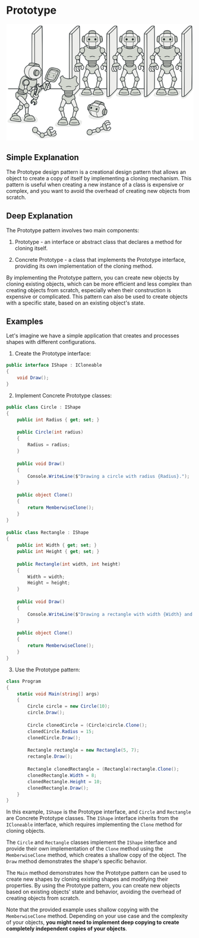# Prototype

![](../Assets/prototype.png)

## Simple Explanation

The Prototype design pattern is a creational design pattern that allows an object to create a copy of itself by implementing a cloning mechanism. This pattern is useful when creating a new instance of a class is expensive or complex, and you want to avoid the overhead of creating new objects from scratch.

## Deep Explanation

The Prototype pattern involves two main components:

1. Prototype - an interface or abstract class that declares a method for cloning itself.

2. Concrete Prototype - a class that implements the Prototype interface, providing its own implementation of the cloning method.

By implementing the Prototype pattern, you can create new objects by cloning existing objects, which can be more efficient and less complex than creating objects from scratch, especially when their construction is expensive or complicated. This pattern can also be used to create objects with a specific state, based on an existing object's state.

## Examples

Let's imagine we have a simple application that creates and processes shapes with different configurations.

1. Create the Prototype interface:

```C#
public interface IShape : ICloneable
{
    void Draw();
}
```

2. Implement Concrete Prototype classes:

```C#
public class Circle : IShape
{
    public int Radius { get; set; }

    public Circle(int radius)
    {
        Radius = radius;
    }

    public void Draw()
    {
        Console.WriteLine($"Drawing a circle with radius {Radius}.");
    }

    public object Clone()
    {
        return MemberwiseClone();
    }
}

public class Rectangle : IShape
{
    public int Width { get; set; }
    public int Height { get; set; }

    public Rectangle(int width, int height)
    {
        Width = width;
        Height = height;
    }

    public void Draw()
    {
        Console.WriteLine($"Drawing a rectangle with width {Width} and height {Height}.");
    }

    public object Clone()
    {
        return MemberwiseClone();
    }
}
```

3. Use the Prototype pattern:

```C#
class Program
{
    static void Main(string[] args)
    {
        Circle circle = new Circle(10);
        circle.Draw();

        Circle clonedCircle = (Circle)circle.Clone();
        clonedCircle.Radius = 15;
        clonedCircle.Draw();

        Rectangle rectangle = new Rectangle(5, 7);
        rectangle.Draw();

        Rectangle clonedRectangle = (Rectangle)rectangle.Clone();
        clonedRectangle.Width = 8;
        clonedRectangle.Height = 10;
        clonedRectangle.Draw();
    }
}
```

In this example, `IShape` is the Prototype interface, and `Circle` and `Rectangle` are Concrete Prototype classes. The `IShape` interface inherits from the `ICloneable` interface, which requires implementing the `Clone` method for cloning objects.

The `Circle` and `Rectangle` classes implement the `IShape` interface and provide their own implementation of the `Clone` method using the `MemberwiseClone` method, which creates a shallow copy of the object. The `Draw` method demonstrates the shape's specific behavior.

The `Main` method demonstrates how the Prototype pattern can be used to create new shapes by cloning existing shapes and modifying their properties. By using the Prototype pattern, you can create new objects based on existing objects' state and behavior, avoiding the overhead of creating objects from scratch.

Note that the provided example uses shallow copying with the `MemberwiseClone` method. Depending on your use case and the complexity of your objects, **you might need to implement deep copying to create completely independent copies of your objects**.